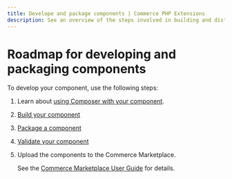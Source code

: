 ```yaml
---
title: Develope and package components | Commerce PHP Extensions
description: See an overview of the steps involved in building and distributing Adobe Commerce and Magento Open Source components.
---
```


# Roadmap for developing and packaging components

To develop your component, use the following steps:

1. Learn about [using Composer with your component](../build/composer-integration.md).
1. [Build your component](../build/index.md)
1. [Package a component](../package/component.md)
1. [Validate your component](../validate/test-component.md)
1. Upload the components to the Commerce Marketplace.

   See the [Commerce Marketplace User Guide](http://docs.magento.com/marketplace/user_guide/getting-started.html) for details.
